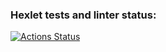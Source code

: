 ### Hexlet tests and linter status:
[![Actions Status](https://github.com/Tokimikichika/fullstack-javascript-project-6/actions/workflows/hexlet-check.yml/badge.svg)](https://github.com/Tokimikichika/fullstack-javascript-project-6/actions)